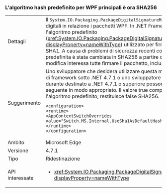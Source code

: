 ### <a name="the-default-hash-algorithm-for-wpf-packagedigitalsignaturemanager-is-now-sha256"></a>L'algoritmo hash predefinito per WPF principali è ora SHA256

|   |   |
|---|---|
|Dettagli|Il <code>System.IO.Packaging.PackageDigitalSignatureManager</code> fornisce funzionalità per le firme digitali in relazione i pacchetti WPF.  In .NET Framework 4.7 e versioni precedenti, l'algoritmo predefinito (<xref:System.IO.Packaging.PackageDigitalSignatureManager.DefaultHashAlgorithm?displayProperty=nameWithType>) utilizzato per firmare le parti di un pacchetto è stato SHA1.  A causa di problemi di sicurezza recenti con SHA1, questa impostazione predefinita è stata cambiata in SHA256 a partire da .NET Framework 4.7.1.  Questa modifica interessa tutte firmare il pacchetto, inclusi documenti XPS.|
|Suggerimento|Uno sviluppatore che desidera utilizzare questa modifica durante la scelta di una versione di framework sotto .NET 4.7.1 o uno sviluppatore che richiede la funzionalità precedente durante destinato a .NET 4.7.1 o superiore possono imposta il flag di AppContext seguente in modo appropriato.  Il valore true comporterà SHA1 viene utilizzato come l'algoritmo predefinito; restituisce false SHA256.<pre><code class="language-xml">&lt;configuration&gt;&#13;&#10;&lt;runtime&gt;&#13;&#10;&lt;AppContextSwitchOverrides value=&quot;Switch.MS.Internal.UseSha1AsDefaultHashAlgorithmForDigitalSignatures=true&quot;/&gt;&#13;&#10;&lt;/runtime&gt;&#13;&#10;&lt;/configuration&gt;&#13;&#10;</code></pre>|
|Ambito|Microsoft Edge|
|Versione|4.7.1|
|Tipo|Ridestinazione|
|API interessate|<ul><li><xref:System.IO.Packaging.PackageDigitalSignatureManager.DefaultHashAlgorithm?displayProperty=nameWithType></li></ul>|

